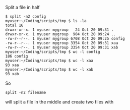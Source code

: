 Split a file in half
```
$ split -n2 config 
myuser:~/Coding/scripts/tmp $ ls -la
total 16
drwxr-xr-x. 1 myuser mygroup   24 Oct 20 09:31 .
drwxr-xr-x. 1 myuser mygroup  904 Oct 20 09:24 ..
-rw-r--r--. 1 myuser mygroup 6708 Oct 20 09:25 config
-rw-r--r--. 1 myuser mygroup 3354 Oct 20 09:31 xaa
-rw-r--r--. 1 myuser mygroup 3354 Oct 20 09:31 xab
myuser:~/Coding/scripts/tmp $ wc -l config 
186 config
myuser:~/Coding/scripts/tmp $ wc -l xaa 
93 xaa
myuser:~/Coding/scripts/tmp $ wc -l xab
93 xab
```

So
```
split -n2 filename
```
will split a file in the middle and create two files with
